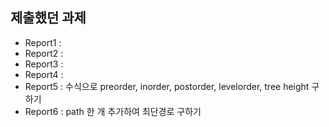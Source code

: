 ## 제출했던 과제 

- Report1 : 
- Report2 :
- Report3 : 
- Report4 : 
- Report5 : 수식으로 preorder, inorder, postorder, levelorder, tree height 구하기
- Report6 : path 한 개 추가하여 최단경로 구하기
